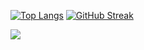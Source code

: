 [![Top Langs](https://github-readme-stats-kidwen.vercel.app/api/top-langs/?username=kidwen&theme=radical&hide_border=true&layout=compact&hide=HTML,SCSS,CSS)](https://github.com/anuraghazra/github-readme-stats)
[![GitHub Streak](http://github-readme-streak-stats.herokuapp.com?user=kidwen&theme=radical&date_format=%5BY.%5Dn.j&hide_border=true)](https://git.io/streak-stats)

![](https://komarev.com/ghpvc/?username=kidwen)

<!--
[![kidwen's wakatime stats](https://github-readme-stats.vercel.app/api/wakatime?username=kidwen&show_icons=true)](https://github.com/anuraghazra/github-readme-stats)


**kidwen/kidwen** is a ✨ _special_ ✨ repository because its `README.md` (this file) appears on your GitHub profile.

Here are some ideas to get you started:

- 🔭 I’m currently working on ...
- 🌱 I’m currently learning ...
- 👯 I’m looking to collaborate on ...
- 🤔 I’m looking for help with ...
- 💬 Ask me about ...
- 📫 How to reach me: ...
- 😄 Pronouns: ...
- ⚡ Fun fact: ...
-->
